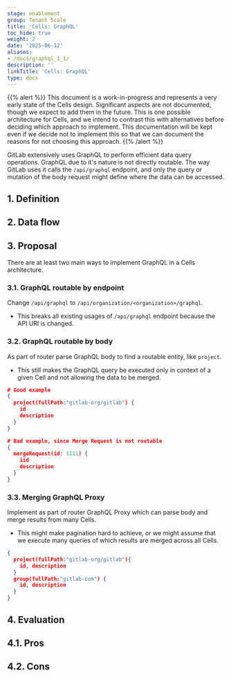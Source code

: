 ```yaml
---
stage: enablement
group: Tenant Scale
title: 'Cells: GraphQL'
toc_hide: true
weight: 2
date: '2025-06-12'
aliases:
- /docs/graphql_1_1/
description: ''
linkTitle: 'Cells: GraphQL'
type: docs
---
```


{{% alert %}}
This document is a work-in-progress and represents a very early state of the
Cells design. Significant aspects are not documented, though we expect to add
them in the future. This is one possible architecture for Cells, and we intend to
contrast this with alternatives before deciding which approach to implement.
This documentation will be kept even if we decide not to implement this so that
we can document the reasons for not choosing this approach.
{{% /alert %}}

GitLab extensively uses GraphQL to perform efficient data query operations.
GraphQL due to it's nature is not directly routable.
The way GitLab uses it calls the `/api/graphql` endpoint, and only the query or mutation of the body request might define where the data can be accessed.

## 1. Definition

## 2. Data flow

## 3. Proposal

There are at least two main ways to implement GraphQL in a Cells architecture.

### 3.1. GraphQL routable by endpoint

Change `/api/graphql` to `/api/organization/<organization>/graphql`.

- This breaks all existing usages of `/api/graphql` endpoint because the API URI is changed.

### 3.2. GraphQL routable by body

As part of router parse GraphQL body to find a routable entity, like `project`.

- This still makes the GraphQL query be executed only in context of a given Cell and not allowing the data to be merged.

```json
# Good example
{
  project(fullPath:"gitlab-org/gitlab") {
    id
    description
  }
}

# Bad example, since Merge Request is not routable
{
  mergeRequest(id: 1111) {
    iid
    description
  }
}
```

### 3.3. Merging GraphQL Proxy

Implement as part of router GraphQL Proxy which can parse body and merge results from many Cells.

- This might make pagination hard to achieve, or we might assume that we execute many queries of which results are merged across all Cells.

```json
{
  project(fullPath:"gitlab-org/gitlab"){
    id, description
  }
  group(fullPath:"gitlab-com") {
    id, description
  }
}
```

## 4. Evaluation

## 4.1. Pros

## 4.2. Cons
